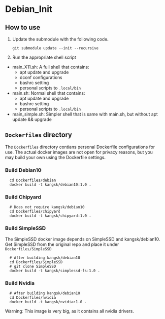 # Debian_Init

## How to use

1. Update the submodule with the following code.

    ```shell
    git submodule update --init --recursive
    ```

2. Run the appropriate shell script

-   main_X11.sh: A full shell that contains:
    -   apt update and upgrade
    -   dconf configurations
    -   bashrc setting
    -   personal scripts to `.local/bin`
-   main.sh: Normal shell that contains:
    -   apt update and upgrade
    -   bashrc setting
    -   personal scripts to `.local/bin`
-   main_simple.sh: Simpler shell that is same with main.sh, but without apt update && upgrade

## `Dockerfiles` directory

The `Dockerfiles` directory contians personal Dockerfile configurations for use.
The actual docker images are not open for privacy reasons, but you may build your own using the Dockerfile settings.

### Build Debian10

```shell
  cd Dockerfiles/debian
  docker build -t kangsk/debian10:1.0 .
```

### Build Chipyard

```shell
  # Does not require kangsk/debian10
  cd Dockerfiles/chipyard
  docker build -t kangsk/chipyard:1.0 .
```

### Build SimpleSSD

The SimpleSSD docker image depends on SimpleSSD and kangsk/debian10.
Get SimpleSSD from the original repo and place it under `Dockerfiles/SimpleSSD`

```shell
  # After building kangsk/debian10
  cd Dockerfiles/SimpleSSD
  # git clone SimpleSSD
  docker build -t kangsk/simplessd-fs:1.0 .
```

### Build Nvidia

```shell
  # After building kangsk/debian10
  cd Dockerfiles/nvidia
  docker build -t kangsk/nvidia:1.0 .
```

Warning: This image is very big, as it contains all nvidia drivers.
